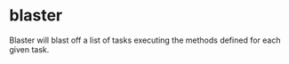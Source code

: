 # blaster
Blaster will blast off a list of tasks executing the methods defined for each given task.
